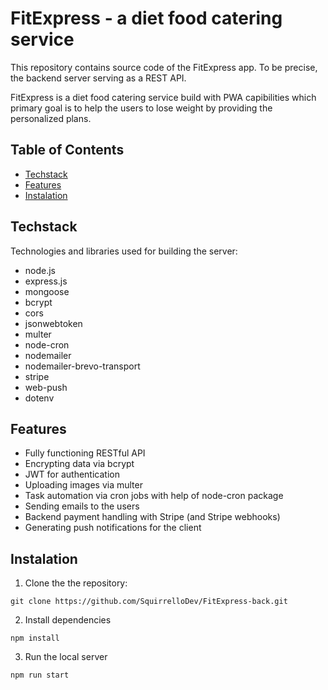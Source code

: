 # FitExpress - a diet food catering service
This repository contains source code of the FitExpress app. To be precise, the backend server serving as a REST API.

FitExpress is a diet food catering service build with PWA capibilities which primary goal is to help the users to lose weight by providing the personalized plans.

## Table of Contents
- [Techstack](#techstack)
- [Features](#features)
- [Instalation](#installation)
## Techstack
Technologies and libraries used for building the server:
- node.js
- express.js
- mongoose
- bcrypt
- cors
- jsonwebtoken
- multer
- node-cron
- nodemailer
- nodemailer-brevo-transport
- stripe
- web-push
- dotenv
## Features
- Fully functioning RESTful API
- Encrypting data via bcrypt
- JWT for authentication
- Uploading images via multer
- Task automation via cron jobs with help of node-cron package
- Sending emails to the users
- Backend payment handling with Stripe (and Stripe webhooks)
- Generating push notifications for the client
## Instalation
1. Clone the the repository:
```shell
git clone https://github.com/SquirrelloDev/FitExpress-back.git
```
2. Install dependencies
```shell
npm install
```
3. Run the local server
```shell
npm run start
```